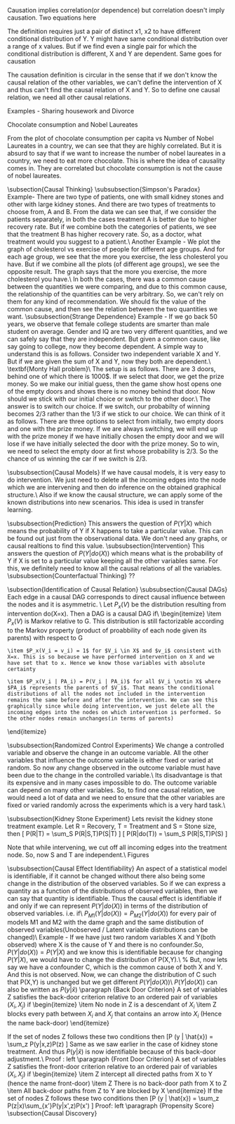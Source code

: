 Causation implies correlation(or dependence) but correlation doesn't imply causation. Two equations here 

The definition requires just a pair of distinct x1, x2 to have different conditional distribution of Y. Y might have same conditional distribution over a range of x values. But if we find even a single pair for which the conditional distribution is different, X and Y are dependent. Same goes for causation 

The causation definition is circular in the sense that if we don't know the causal relation of the other variables, we can't define the intervention of X and thus can't find the causal relation of X and Y. So to define one causal relation, we need all other causal relations. 

Examples - Sharing housework and Divorce

Chocolate consumption and Nobel Laureates

From the plot of chocolate consumption per capita vs Number of Nobel Laureates in a country, we can see that they are highly correlated. But it is absurd to say that if we want to increase the number of nobel laureates in a country, we need to eat more chocolate. This is where the idea of causality comes in. They are correlated but chocolate consumption is not the cause of nobel laureates.

\subsection{Causal Thinking}
\subsubsection{Simpson's Paradox}
Example- There are two type of patients, one with small kidney stones and other with large kidney stones. And there are two types of treatments to choose from, A and B. From the data we can see that, if we consider the patients separately, in both the cases treatment A is better due to higher recovery rate. But if we combine both the categories of patients, we see that the treatment B has higher recovery rate. So, as a doctor, what treatment would you suggest to a patient.\\
Another Example - We plot the graph of cholesterol vs exercise of people for different age groups. And for each age group, we see that the more you exercise, the less cholesterol you have. But if we combine all the plots (of different age groups), we see the opposite result. The graph says that the more you exercise, the more cholesterol you have.\\
In both the cases, there was a common cause between the quantities we were comparing, and due to this common cause, the relationship of the quantities can be very arbitrary. So, we can't rely on them for any kind of recommendation. We should fix the value of the common cause, and then see the relation between the two quantities we want.
\subsubsection{Strange Dependence}
Example - If we go back 50 years, we observe that female college students are smarter than male student on average. 
Gender and IQ are two very different quantities, and we can safely say that they are independent. But given a common cause, like say going to college, now they become dependent. A simple way to understand this is as follows. Consider two independent variable X and Y. But if we are given the sum of X and Y, now they both are dependent.\\
\textbf{Monty Hall problem}\\
The setup is as follows. There are 3 doors, behind one of which there is 1000\$. If we select that door, we get the prize money. So we make our initial guess, then the game show host opens one of the empty doors and shows there is no money behind that door. Now should we stick with our initial choice or switch to the other door.\\
The answer is to switch our choice. If we switch, our probabilty of winning becomes 2/3 rather than the 1/3 if we stick to our choice. We can think of it as follows. There are three options to select from initially, two empty doors and one with the prize money. If we are always switching, we will end up with the prize money if we have initially chosen the empty door and we will lose if we have initially selected the door with the prize money. So to win, we need to select the empty door at first whose probability is 2/3. So the chance of us winning the car if we switch is 2/3.

\subsubsection{Causal Models}
If we have causal models, it is very easy to do intervention. We just need to delete all the incoming edges into the node which we are intervening and then do inference on the obtained graphical structure.\\
Also if we know the causal structure, we can apply some of the known distributions into new scenarios. This idea is used in transfer learning.

\subsubsection{Prediction}
This answers the question of $P(Y | X)$ which means the probability of Y if X happens to take a particular value. This can be found out just from the observational data. We don't need any graphs, or causal realtions to find this value. 
\subsubsection{Intervention}
This answers the question of $P(Y | do(X))$ which means what is the probability of Y if X is set to a particular value keeping all the other variables same. For this, we definitely need to know all the causal relations of all the variables.
\subsubsection{Counterfactual Thinking}
??

\subsection{Identification of Causal Relation}
\subsubsection{Causal DAGs}
Each edge in a causal DAG corresponds to direct causal influence between the nodes and it is asymmetric. \\
Let $P_x(V)$ be the distribution resulting from intervention do(X=x). Then a DAG is a causal DAG if\\
\begin{itemize}
    \item $P_x(V)$ is Markov relative to G. This distribution is still factorizable according to the Markov property (product of proabbility of each node given its parents) with respect to G
    
    \item $P_x(V_i = v_i) = 1$ for $V_i \in X$ and $v_i$ consistent with X=x. This is so because we have performed intervention on X and we have set that to x. Hence we know those variables with absolute certainty
    
    \item $P_x(V_i | PA_i) = P(V_i | PA_i)$ for all $V_i \notin X$ where $PA_i$ represents the parents of $V_i$. That means the conditional distributions of all the nodes not included in the intervention remains the same before and after the intervention. We can see this graphically since while doing intervention, we just delete all the incoming edges into the nodes on which intervention is performed. So the other nodes remain unchanges(in terms of parents)
\end{itemize}

\subsubsection{Randomized Control Experiments}
We change a controlled variable and observe the change in an outcome variable. All the other variables that influence the outcome variable is either fixed or varied at random. So now any change observed in the outcome variable must have been due to the change in the controlled variable.\\
Its disadvantage is that its expensive and in many cases impossible to do. The outcome variable can depend on many other variables. So, to find one causal relation, we would need a lot of data and we need to ensure that the other variables are fixed or varied randomly across the experiments which is a very hard task.\\

\subsubsection{Kidney Stone Experiment}
Lets revisit the kidney stone treatment example. Let R = Recovery, T = Treatment and S = Stone size, then
\[ P(R|T) = \sum_S P(R|S,T)P(S|T) \]
\[ P(R|do(T)) = \sum_S P(R|S,T)P(S) \]

Note that while intervening, we cut off all incoming edges into the treatment node. So, now S and T are independent.\\
Figures

\subsubsection{Causal Effect Identifiability}
An aspect of a statistical model is identifiable, if it cannot be changed without there also being some change in the distribution of the observed variables. So if we can express a quantity as a function of the distributions of observed variables, then we can say that quantity is identifiable. Thus the causal effect is identifiable if and only if we can represent $P(Y|do(X))$ in terms of the distribution of observed variables. i.e. if\\
$P_{M1}(Y|do(X)) = P_{M2}(Y|do(X))$ for every pair of models M1 and M2 with the dame graph and the same distibution of observed variables(Unobserved / Latent variable distributions can be changed)\\
Example - If we have just two random variables X and Y(both observed) where X is the cause of Y and there is no confounder.So, $P(Y|do(X)) = P(Y|X)$ and we know this is identifiable because for changing $P(Y|X)$, we would have to change the distribution of P(X,Y).\\
% But, now lets say we have a confounder C, which is the common cause of both X and Y. And this is not observed. Now, we can change the distribution of C such that P(X,Y) is unchanged but we get different $P(Y|do(X))$\\
$P(Y|do(X))$ can also be written as $P(y | \hat{x})$
\paragraph {Back Door Criterion} 
A set of variables Z satisfies the back-door criterion relative to an ordered pair of variables $(X_i, X_j)$ if
\begin{itemize}
    \item No node in Z is a descendant of $X_i$
    \item Z blocks every path between $X_i$ and $X_j$ that contains an arrow into $X_i$ (Hence the name back-door)
\end{itemize}

If the set of nodes Z follows these two conditions then \[P (y | \hat{x}) = \sum_z P(y|x,z)P(z) \]
Same as we saw earlier in the case of kidney stone treatment. And thus $P(y|\hat{x})$ is now identifiable because of this back-door adjustment.\\
Proof : left
\paragraph {Front Door Criterion}
A set of variables Z satisfies the front-door criterion relative to an ordered pair of variables $(X_i, X_j)$ if
\begin{itemize}
    \item Z intercept all directed paths from X to Y (hence the name front-door)
    \item Z There is no back-door path from X to Z 
    \item All back-door paths from Z to Y are blocked by X
\end{itemize}
If the set of nodes Z follows these two conditions then \[P (y | \hat{x}) = \sum_z P(z|x)\sum_{x'}P(y|x',z)P(x') \]
Proof: left
\paragraph {Propensity Score}
\subsection{Causal Discovery}
